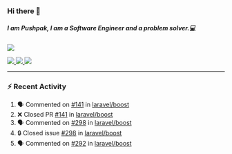 ### Hi there 👋

##### I am Pushpak, I am a Software Engineer and a problem solver.💻

<a href='https://twitter.com/pushpak1300'><a href="https://pushpak1300.me/" target="_blank">
  <img src="https://img.shields.io/badge/website-%23E34F26.svg?&style=for-the-badge" />
</a> 
 
 <a href="https://twitter.com/pushpak1300" target="_blank">
  <img src="https://img.shields.io/badge/twitter-%231DA1F2.svg?&style=for-the-badge&logo=twitter&logoColor=white" />
</a> 

<a href="https://www.linkedin.com/in/pushpak-c-286b17b1/" target="_blank">
  <img src="https://img.shields.io/badge/linkedin-%230077B5.svg?&style=for-the-badge&logo=linkedin&logoColor=white" />
</a> 

<a href="https://dev.to/pushpak1300/" target="_blank">
  <img src="http://img.shields.io/badge/dev.to-gray?style=for-the-badge&logo=dev.to&?logoColor=white?logoWidth=100?label=" />
</a> 


</p>

---

### ⚡ Recent Activity

<!--START_SECTION:activity-->
1. 🗣 Commented on [#141](https://github.com/laravel/boost/pull/141#issuecomment-3400310297) in [laravel/boost](https://github.com/laravel/boost)
2. ❌ Closed PR [#141](https://github.com/laravel/boost/pull/141) in [laravel/boost](https://github.com/laravel/boost)
3. 🗣 Commented on [#298](https://github.com/laravel/boost/issues/298#issuecomment-3400298129) in [laravel/boost](https://github.com/laravel/boost)
4. 🔒 Closed issue [#298](https://github.com/laravel/boost/issues/298) in [laravel/boost](https://github.com/laravel/boost)
5. 🗣 Commented on [#292](https://github.com/laravel/boost/pull/292#issuecomment-3398413579) in [laravel/boost](https://github.com/laravel/boost)
<!--END_SECTION:activity-->
